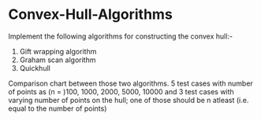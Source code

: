 # Convex-Hull-Algorithms
Implement the following algorithms for constructing the convex hull:-
1. Gift wrapping algorithm
2. Graham scan algorithm
3. Quickhull

Comparison chart between those two algorithms.
5 test cases with number of points as (n = )100, 1000, 2000, 5000, 10000
and 3 test cases with varying number of points on the hull;
one of those should be n atleast (i.e. equal to the number of points)
